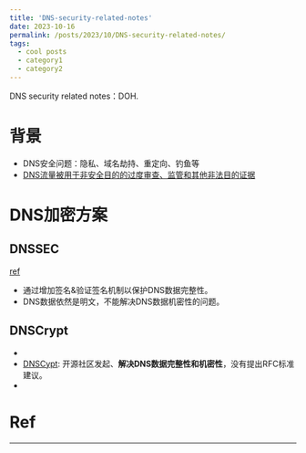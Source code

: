 ```yaml
---
title: 'DNS-security-related-notes'
date: 2023-10-16
permalink: /posts/2023/10/DNS-security-related-notes/
tags:
  - cool posts
  - category1
  - category2
---
```


DNS security related notes：DOH.



# 背景

* DNS安全问题：隐私、域名劫持、重定向、钓鱼等
* [DNS流量被用于非安全目的的过度审查、监管和其他非法目的证据](https://www.usenix.org/conference/usenixsecurity17/technical-sessions/presentation/pearce)

# DNS加密方案

## DNSSEC

[ref](https://www.dnssec.net/.) 

* 通过增加签名&验证签名机制以保护DNS数据完整性。
* DNS数据依然是明文，不能解决DNS数据机密性的问题。

## DNSCrypt

* 
* [DNSCypt](): 开源社区发起、**解决DNS数据完整性和机密性**，没有提出RFC标准建议。
* 

# Ref 




------

